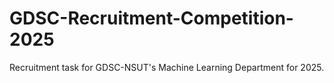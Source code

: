 # GDSC-Recruitment-Competition-2025
Recruitment task for GDSC-NSUT's Machine Learning Department for 2025. 
